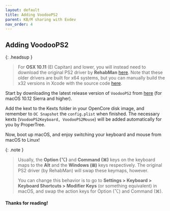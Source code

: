 ```yaml
---
layout: default
title: Adding VoodooPS2
parent: KB/M sharing with Evdev
nav_order: 4
---
```

## Adding VoodooPS2

{: .headsup }
> For **OSX 10.11** (El Capitan) and lower, you will instead need to download the original PS2 driver by **RehabMan** <a href="https://bitbucket.org/RehabMan/os-x-voodoo-ps2-controller/downloads/">here</a>. Note that these older drivers are built for x64 systems, but you can manually build the x32 versions in Xcode with the source code <a href="https://github.com/RehabMan/OS-X-Voodoo-PS2-Controller/">here</a>.

Start by downloading the latest release version of ``VoodooPS2`` from <a href="https://github.com/acidanthera/VoodooPS2/releases/">here</a> (for macOS 10.12 Sierra and higher).

Add the kext to the Kexts folder in your OpenCore disk image, and remember to ``OC Snapshot`` the ``config.plist`` when finished. The necessary kexts (``VoodooPS2Keyboard, VoodooPS2Mouse``) will be added automatically for you by ProperTree.

Now, boot up macOS, and enjoy switching your keyboard and mouse from macOS to Linux!

{: .note }
>  Usually, the **Option (⌥)** and **Command (⌘)** keys on the keyboard maps to the **Alt** and the **Windows (⊞)** keys respectively. The original PS2 driver (by RehabMan) will swap these keymaps, however.
> 
> You can change this behavior is to go to **Settings > Keyboard > Keyboard Shortcuts > Modifier Keys** (or something equivalent) in macOS, and swap the action keys for Option (⌥) and Command (⌘).

#### Thanks for reading!
